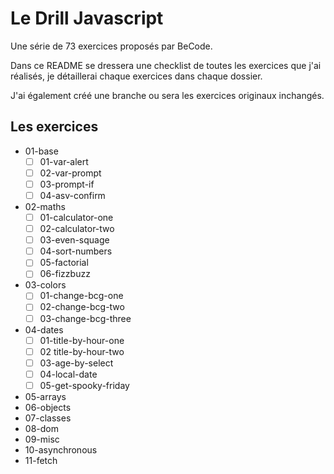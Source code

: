 # Le Drill Javascript
Une série de 73 exercices proposés par BeCode.

Dans ce README se dressera une checklist de toutes les exercices que j'ai réalisés, je détaillerai chaque exercices dans chaque dossier.

J'ai également créé une branche ou sera les exercices originaux inchangés.

## Les exercices
- 01-base
  - [ ]  01-var-alert
  - [ ]  02-var-prompt
  - [ ]  03-prompt-if
  - [ ]  04-asv-confirm
- 02-maths
  - [ ] 01-calculator-one
  - [ ] 02-calculator-two
  - [ ] 03-even-squage
  - [ ] 04-sort-numbers
  - [ ] 05-factorial
  - [ ] 06-fizzbuzz
- 03-colors
  - [ ] 01-change-bcg-one
  - [ ] 02-change-bcg-two
  - [ ] 03-change-bcg-three
- 04-dates
  - [ ] 01-title-by-hour-one
  - [ ] 02 title-by-hour-two
  - [ ] 03-age-by-select
  - [ ] 04-local-date
  - [ ] 05-get-spooky-friday
- 05-arrays
- 06-objects
- 07-classes
- 08-dom
- 09-misc
- 10-asynchronous
- 11-fetch